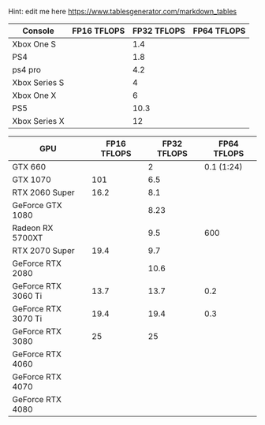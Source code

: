 Hint: edit me here https://www.tablesgenerator.com/markdown_tables


| Console       | FP16 TFLOPS | FP32 TFLOPS | FP64 TFLOPS |
|---------------|-------------|-------------|-------------|
| Xbox One S    |             | 1.4         |             |
| PS4           |             | 1.8         |             |
| ps4 pro       |             | 4.2         |             |
| Xbox Series S |             | 4           |             |
| Xbox One X    |             | 6           |             |
| PS5           |             | 10.3        |             |
| Xbox Series X |             | 12          |             |
 
| GPU                  | FP16 TFLOPS | FP32 TFLOPS | FP64 TFLOPS |
|----------------------|-------------|-------------|-------------|
| GTX 660              |             | 2           | 0.1 (1:24)  |
| GTX 1070             | 101         | 6.5         |             |
| RTX 2060 Super       | 16.2        | 8.1         |             |
| GeForce GTX 1080     |             | 8.23        |             |
| Radeon RX 5700XT     |             | 9.5         | 600         |
| RTX 2070 Super       | 19.4        | 9.7         |             |
| GeForce RTX 2080     |             | 10.6        |             |
| GeForce RTX 3060 Ti  | 13.7        | 13.7        | 0.2         |
| GeForce RTX 3070 Ti  | 19.4        | 19.4        | 0.3         |
| GeForce RTX 3080     | 25          | 25          |             |
| GeForce RTX 4060     |             |             |             |
| GeForce RTX 4070     |             |             |             |
| GeForce RTX 4080     |             |             |             |
